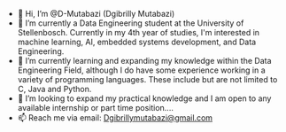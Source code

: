 - 👋 Hi, I’m @D-Mutabazi (Dgibrilly Mutabazi)
- 👀 I’m currently a Data Engineering student at the University of Stellenbosch. Currently in my 4th year of studies,
   I'm interested in machine learning, AI, embedded systems development, and Data Engineering.
- 🌱 I’m currently learning and expanding my knowledge within the Data Engineering Field, although I do have some experience
  working in a variety of programming languages. These include but are not limited to C, Java and Python.
- 💞️ I’m looking to expand my practical knowledge and I am open to any available internship or part time position....
- 📫 Reach me via email: Dgibrillymutabazi@gmail.com

<!---
D-Mutabazi/D-Mutabazi is a ✨ special ✨ repository because its `README.md` (this file) appears on your GitHub profile.
You can click the Preview link to take a look at your changes.
--->
